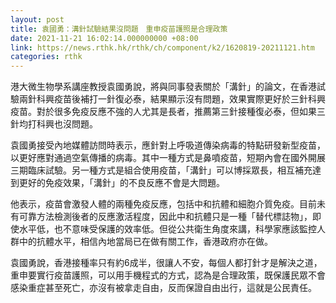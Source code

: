 ```yaml
---
layout: post
title: 袁國勇：溝針試驗結果沒問題　重申疫苗護照是合理政策
date: 2021-11-21 16:02:14.000000000 +08:00
link: https://news.rthk.hk/rthk/ch/component/k2/1620819-20211121.htm
categories: rthk
---
```


港大微生物學系講座教授袁國勇說，將與同事發表關於「溝針」的論文，在香港試驗兩針科興疫苗後補打一針復必泰，結果顯示沒有問題，效果實際更好於三針科興疫苗。對於很多免疫反應不強的人尤其是長者，推薦第三針接種復必泰，但如果三針均打科興也沒問題。

袁國勇接受內地媒體訪問時表示，應針對上呼吸道傳染病毒的特點研發新型疫苗，以更好應對通過空氣傳播的病毒。其中一種方式是鼻噴疫苗，短期內會在國外開展三期臨床試驗。另一種方式是組合使用疫苗，「溝針」可以博採眾長，相互補充達到更好的免疫效果，「溝針」的不良反應不會是大問題。

他表示，疫苗會激發人體的兩種免疫反應，包括中和抗體和細胞介質免疫。目前未有可靠方法檢測後者的反應激活程度，因此中和抗體只是一種「替代標誌物」，即使水平低，也不意味受保護的效率低。但從公共衛生角度來講，科學家應該監控人群中的抗體水平，相信內地當局已在做有關工作，香港政府亦在做。

袁國勇說，香港接種率只有約6成半，很讓人不安，每個人都打針才是解決之道，重申要實行疫苗護照，可以用手機程式的方式，認為是合理政策，既保護民眾不會感染重症甚至死亡，亦沒有被拿走自由，反而保證自由出行，這就是公民責任。
